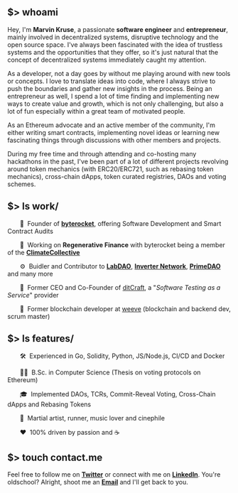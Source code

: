 ## $> whoami
Hey, I'm **Marvin Kruse**, a passionate **software engineer** and **entrepreneur**, mainly involved in decentralized systems, disruptive technology and the open source space. I've always been fascinated with the idea of trustless systems and the opportunities that they offer, so it's just natural that the concept of decentralized systems immediately caught my attention.

As a developer, not a day goes by without me playing around with new tools or concepts. I love to translate ideas into code, where I always strive to push the boundaries and gather new insights in the process. Being an entrepreneur as well, I spend a lot of time finding and implementing new ways to create value and growth, which is not only challenging, but also a lot of fun especially within a great team of motivated people.

As an Ethereum advocate and an active member of the community, I'm either writing smart contracts, implementing novel ideas or learning new fascinating things through discussions with other members and projects.

During my free time and through attending and co-hosting many hackathons in the past, I've been part of a lot of different projects revolving around token mechanics (with ERC20/ERC721, such as rebasing token mechanics), cross-chain dApps, token curated registries, DAOs and voting schemes.

## $> ls work/

  🚀&nbsp;&nbsp;Founder of [**byterocket**](https://byterocket.com), offering Software Development and Smart Contract Audits 

  🌱&nbsp;&nbsp;Working on **Regenerative Finance** with byterocket being a member of the [**ClimateCollective**](https://climatecollective.org)
  
  ⚙️&nbsp;&nbsp;Buidler and Contributor to [**LabDAO**](https://labdao.xyz), [**Inverter Network**](https://twitter.com/inverternetwork), [**PrimeDAO**](https://www.prime.xyz) and many more
  
  📝&nbsp;&nbsp;Former CEO and Co-Founder of [ditCraft](https://ditcraft.io), a "_Software Testing as a Service_" provider
  
  💼&nbsp;&nbsp;Former blockchain developer at [weeve](https://weeve.network) (blockchain and backend dev, scrum master)
  
## $> ls features/
  
  🛠&nbsp;&nbsp;Experienced in Go, Solidity, Python, JS/Node.js, CI/CD and Docker
  
  👨‍💻&nbsp;&nbsp;B.Sc. in Computer Science (Thesis on voting protocols on Ethereum)
  
  🎓&nbsp;&nbsp;Implemented DAOs, TCRs, Commit-Reveal Voting, Cross-Chain dApps and Rebasing Tokens
  
  🥋&nbsp;&nbsp;Martial artist, runner, music lover and cinephile
  
  ❤️&nbsp;&nbsp;100% driven by passion and ☕

## $> touch contact.me
Feel free to follow me on [**Twitter**](https://twitter.com/pseudornd) or connect with me on [**LinkedIn**](https://linkedin.com/in/marvinkruse/). You're oldschool? Alright, shoot me an [**Email**](https://docs.google.com/forms/d/e/1FAIpQLScc2Opvvwi57HVEkTggU06DBbqTF7jI81KNGKY_0xKmQuWavA/viewform?hl=en) and I'll get back to you.
